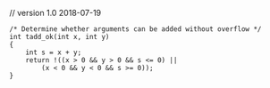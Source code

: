 // version 1.0 2018-07-19

```
/* Determine whether arguments can be added without overflow */
int tadd_ok(int x, int y)
{
    int s = x + y;
    return !((x > 0 && y > 0 && s <= 0) ||
        (x < 0 && y < 0 && s >= 0));
}
```


